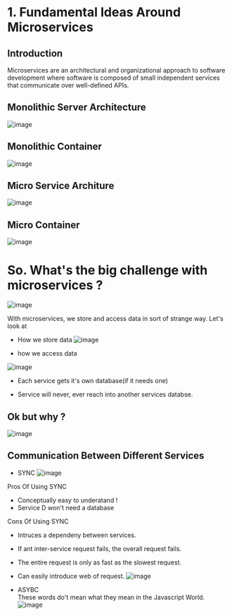 # 1. Fundamental Ideas Around Microservices

## Introduction

Microservices are an architectural and organizational approach to software development where software is composed of small independent services that communicate over well-defined APIs.

## Monolithic Server Architecture

![image](https://user-images.githubusercontent.com/58351637/198939192-8a7ecea6-aa2d-49f5-bd39-9a6a2d6b9b32.png)

## Monolithic Container

![image](https://user-images.githubusercontent.com/58351637/198939431-f0e4bc4d-8436-4377-a01b-518696a6efbb.png)

## Micro Service Architure
![image](https://user-images.githubusercontent.com/58351637/198949088-f8da7b4d-9e5e-43a2-ba05-f28fe42a8901.png)


## Micro Container
![image](https://user-images.githubusercontent.com/58351637/198948865-ae51ee77-f06f-4de9-a9f9-e406ba397a92.png)

# So. What's the big challenge with microservices ?
![image](https://user-images.githubusercontent.com/58351637/198949839-b7daada5-90a1-4bc0-954b-a43b2235f6ff.png)

With microservices, we store and access data in sort of strange way.
Let's look at
- How we store data
![image](https://user-images.githubusercontent.com/58351637/198950620-da383649-a4df-4a3e-b885-9aba59becd15.png)

- how we access data

![image](https://user-images.githubusercontent.com/58351637/198950758-4dda0502-0433-433c-9d39-210d8c65ef2f.png)

- Each service gets it's own database(if it needs one)

- Service will never, ever reach into another services databse.

## Ok but why ?
![image](https://user-images.githubusercontent.com/58351637/198951584-96dbb7fe-3268-4311-b686-3f32f18a9d10.png)

## Communication Between Different Services
- SYNC
![image](https://user-images.githubusercontent.com/58351637/198953406-a2497878-4c62-40e8-9d12-278dc01f1824.png)

Pros Of Using SYNC 
- Conceptually easy to underatand !
- Service D won't need a database

Cons Of Using SYNC 
- Intruces a dependeny between services.
- If ant inter-service request fails, the overall request fails.
- The entire request is only as fast as the slowest request.
- Can easily introduce web of request.
![image](https://user-images.githubusercontent.com/58351637/198955085-1348b60d-9727-4975-abf3-a3c2c391e8e7.png)


- ASYBC <br>
These words do't mean what they mean in the Javascript World.
![image](https://user-images.githubusercontent.com/58351637/198952957-1940cfe0-6832-4c63-86fe-5d29b50ca53e.png)
